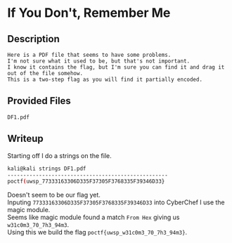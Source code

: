 # If You Don't, Remember Me

## Description
```
Here is a PDF file that seems to have some problems. 
I'm not sure what it used to be, but that's not important. 
I know it contains the flag, but I'm sure you can find it and drag it out of the file somehow. 
This is a two-step flag as you will find it partially encoded.
```

## Provided Files
`DF1.pdf`

## Writeup

Starting off I do a strings on the file. <br/>
```sh
kali@kali strings DF1.pdf
---------------------------------------------------
poctf(uwsp_77333163306D335F37305F3768335F39346D33} 
```

Doesn't seem to be our flag yet. <br/>
Inputing `77333163306D335F37305F3768335F39346D33` into CyberChef I use the magic module. <br/>
Seems like magic module found a match `From Hex` giving us `w31c0m3_70_7h3_94m3`. <br/>
Using this we build the flag `poctf{uwsp_w31c0m3_70_7h3_94m3}`.
